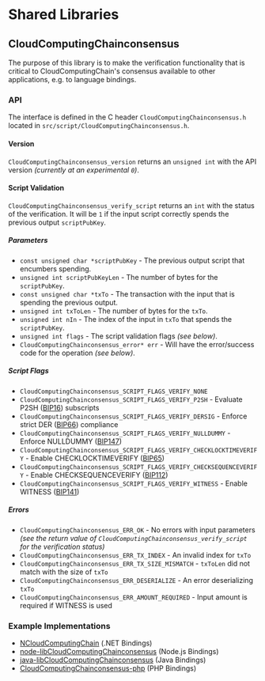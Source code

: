 Shared Libraries
================

## CloudComputingChainconsensus

The purpose of this library is to make the verification functionality that is critical to CloudComputingChain's consensus available to other applications, e.g. to language bindings.

### API

The interface is defined in the C header `CloudComputingChainconsensus.h` located in  `src/script/CloudComputingChainconsensus.h`.

#### Version

`CloudComputingChainconsensus_version` returns an `unsigned int` with the API version *(currently at an experimental `0`)*.

#### Script Validation

`CloudComputingChainconsensus_verify_script` returns an `int` with the status of the verification. It will be `1` if the input script correctly spends the previous output `scriptPubKey`.

##### Parameters
- `const unsigned char *scriptPubKey` - The previous output script that encumbers spending.
- `unsigned int scriptPubKeyLen` - The number of bytes for the `scriptPubKey`.
- `const unsigned char *txTo` - The transaction with the input that is spending the previous output.
- `unsigned int txToLen` - The number of bytes for the `txTo`.
- `unsigned int nIn` - The index of the input in `txTo` that spends the `scriptPubKey`.
- `unsigned int flags` - The script validation flags *(see below)*.
- `CloudComputingChainconsensus_error* err` - Will have the error/success code for the operation *(see below)*.

##### Script Flags
- `CloudComputingChainconsensus_SCRIPT_FLAGS_VERIFY_NONE`
- `CloudComputingChainconsensus_SCRIPT_FLAGS_VERIFY_P2SH` - Evaluate P2SH ([BIP16](https://github.com/CloudComputingChain/bips/blob/master/bip-0016.mediawiki)) subscripts
- `CloudComputingChainconsensus_SCRIPT_FLAGS_VERIFY_DERSIG` - Enforce strict DER ([BIP66](https://github.com/CloudComputingChain/bips/blob/master/bip-0066.mediawiki)) compliance
- `CloudComputingChainconsensus_SCRIPT_FLAGS_VERIFY_NULLDUMMY` - Enforce NULLDUMMY ([BIP147](https://github.com/CloudComputingChain/bips/blob/master/bip-0147.mediawiki))
- `CloudComputingChainconsensus_SCRIPT_FLAGS_VERIFY_CHECKLOCKTIMEVERIFY` - Enable CHECKLOCKTIMEVERIFY ([BIP65](https://github.com/CloudComputingChain/bips/blob/master/bip-0065.mediawiki))
- `CloudComputingChainconsensus_SCRIPT_FLAGS_VERIFY_CHECKSEQUENCEVERIFY` - Enable CHECKSEQUENCEVERIFY ([BIP112](https://github.com/CloudComputingChain/bips/blob/master/bip-0112.mediawiki))
- `CloudComputingChainconsensus_SCRIPT_FLAGS_VERIFY_WITNESS` - Enable WITNESS ([BIP141](https://github.com/CloudComputingChain/bips/blob/master/bip-0141.mediawiki))

##### Errors
- `CloudComputingChainconsensus_ERR_OK` - No errors with input parameters *(see the return value of `CloudComputingChainconsensus_verify_script` for the verification status)*
- `CloudComputingChainconsensus_ERR_TX_INDEX` - An invalid index for `txTo`
- `CloudComputingChainconsensus_ERR_TX_SIZE_MISMATCH` - `txToLen` did not match with the size of `txTo`
- `CloudComputingChainconsensus_ERR_DESERIALIZE` - An error deserializing `txTo`
- `CloudComputingChainconsensus_ERR_AMOUNT_REQUIRED` - Input amount is required if WITNESS is used

### Example Implementations
- [NCloudComputingChain](https://github.com/NicolasDorier/NCloudComputingChain/blob/master/NCloudComputingChain/Script.cs#L814) (.NET Bindings)
- [node-libCloudComputingChainconsensus](https://github.com/bitpay/node-libCloudComputingChainconsensus) (Node.js Bindings)
- [java-libCloudComputingChainconsensus](https://github.com/dexX7/java-libCloudComputingChainconsensus) (Java Bindings)
- [CloudComputingChainconsensus-php](https://github.com/Bit-Wasp/CloudComputingChainconsensus-php) (PHP Bindings)
